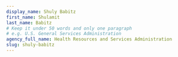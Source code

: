 ```yaml
---
display_name: Shuly Babitz
first_name: Shulamit
last_name: Babitz
# Keep it under 50 words and only one paragraph
# e.g. U.S. General Services Administration
agency_full_name: Health Resources and Services Administration
slug: shuly-babitz
---
```

